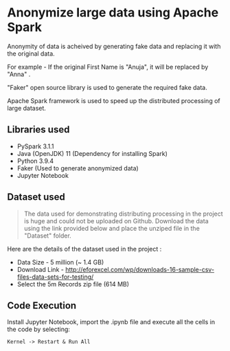 # Anonymize large data using Apache Spark

Anonymity of data is acheived by generating fake data and replacing it with the original data. 

For example - If the original First Name is "Anuja", it will be replaced by "Anna" . 

"Faker" open source library is used to generate the required fake data.   

Apache Spark framework is used to speed up the distributed processing of large dataset.

## Libraries used

* PySpark 3.1.1
* Java (OpenJDK) 11 (Dependency for installing Spark)
* Python 3.9.4
* Faker (Used to generate anonymized data)
* Jupyter Notebook 

## Dataset used
> The data used for demonstrating distributing processing in the project is huge and could not be uploaded on Github. Download the data using the link provided below and place the unziped file in the "Dataset" folder.

Here are the details of the dataset used in the project :
* Data Size - 5 million (~ 1.4 GB)
* Download Link - http://eforexcel.com/wp/downloads-16-sample-csv-files-data-sets-for-testing/
* Select the 5m Records zip file (614 MB)


## Code Execution

Install Jupyter Notebook, import the .ipynb file  and execute all the cells in the code by selecting:

`Kernel -> Restart & Run All `
